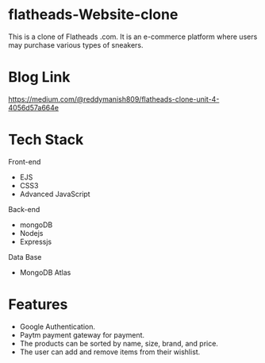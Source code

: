 # flatheads-Website-clone
This is a clone of Flatheads .com. It is an e-commerce platform where users may purchase various types of sneakers.

# Blog Link
https://medium.com/@reddymanish809/flatheads-clone-unit-4-4056d57a664e

# Tech Stack

Front-end
- EJS
- CSS3
- Advanced JavaScript

Back-end
- mongoDB
- Nodejs
- Expressjs

Data Base
- MongoDB Atlas

# Features
- Google Authentication.
- Paytm payment gateway for payment.
- The products can be sorted by name, size, brand, and price.
- The user can add and remove items from their wishlist.
